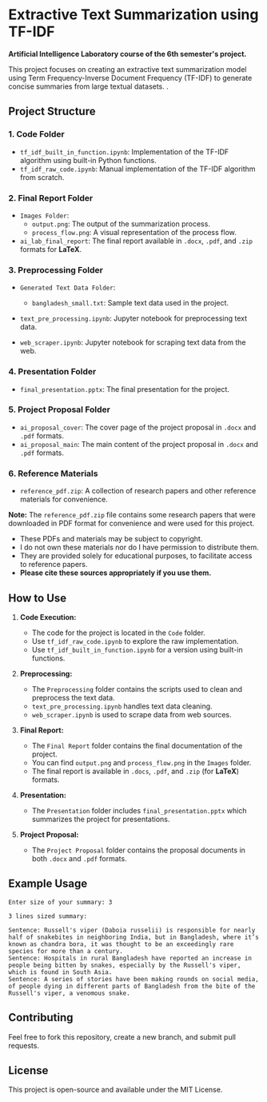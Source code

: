 # Extractive Text Summarization using TF-IDF

**Artificial Intelligence Laboratory course of the 6th semester's project.**

This project focuses on creating an extractive text summarization model using Term Frequency-Inverse Document Frequency (TF-IDF) to generate concise summaries from large textual datasets.
.

## Project Structure

### 1. Code Folder

- `tf_idf_built_in_function.ipynb`: Implementation of the TF-IDF algorithm using built-in Python functions.
- `tf_idf_raw_code.ipynb`: Manual implementation of the TF-IDF algorithm from scratch.

### 2. Final Report Folder

- `Images Folder`:
  - `output.png`: The output of the summarization process.
  - `process_flow.png`: A visual representation of the process flow.
- `ai_lab_final_report`: The final report available in `.docx`, `.pdf`, and `.zip` formats for **LaTeX**.

### 3. Preprocessing Folder

- `Generated Text Data Folder`:
  
  - `bangladesh_small.txt`: Sample text data used in the project.
- `text_pre_processing.ipynb`: Jupyter notebook for preprocessing text data.
- `web_scraper.ipynb`: Jupyter notebook for scraping text data from the web.

### 4. Presentation Folder

- `final_presentation.pptx`: The final presentation for the project.

### 5. Project Proposal Folder

- `ai_proposal_cover`: The cover page of the project proposal in `.docx` and `.pdf` formats.
- `ai_proposal_main`: The main content of the project proposal in `.docx` and `.pdf` formats.

### 6. Reference Materials

- `reference_pdf.zip`: A collection of research papers and other reference materials for convenience.

**Note:** The  `reference_pdf.zip` file contains some research papers that were downloaded in PDF format for convenience and were used for this project.

- These PDFs and materials may be subject to copyright.
- I do not own these materials nor do I have permission to distribute them.
- They are provided solely for educational purposes, to facilitate access to reference papers.
- **Please cite these sources appropriately if you use them.**


## How to Use

1. **Code Execution:**
   - The code for the project is located in the `Code` folder.
   - Use `tf_idf_raw_code.ipynb` to explore the raw implementation.
   - Use `tf_idf_built_in_function.ipynb` for a version using built-in functions.

2. **Preprocessing:**
   - The `Preprocessing` folder contains the scripts used to clean and preprocess the text data. 
   - `text_pre_processing.ipynb` handles text data cleaning.
   - `web_scraper.ipynb` is used to scrape data from web sources.

3. **Final Report:**
   - The `Final Report` folder contains the final documentation of the project.
   - You can find `output.png` and `process_flow.png` in the `Images` folder.
   - The final report is available in `.docs`, `.pdf`, and `.zip` (for **LaTeX**) formats.

4. **Presentation:**
   - The `Presentation` folder includes `final_presentation.pptx` which summarizes the project for presentations.

5. **Project Proposal:**
   - The `Project Proposal` folder contains the proposal documents in both `.docx` and `.pdf` formats.

## Example Usage

```text
Enter size of your summary: 3

3 lines sized summary:

Sentence: Russell's viper (Daboia russelii) is responsible for nearly half of snakebites in neighboring India, but in Bangladesh, where it’s known as chandra bora, it was thought to be an exceedingly rare species for more than a century.
Sentence: Hospitals in rural Bangladesh have reported an increase in people being bitten by snakes, especially by the Russell's viper, which is found in South Asia.
Sentence: A series of stories have been making rounds on social media, of people dying in different parts of Bangladesh from the bite of the Russell's viper, a venomous snake.
```

## Contributing

Feel free to fork this repository, create a new branch, and submit pull requests.

## License

This project is open-source and available under the MIT License.

